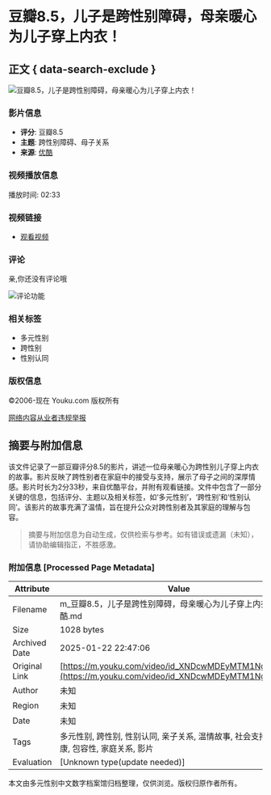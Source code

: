 # 豆瓣8.5，儿子是跨性别障碍，母亲暖心为儿子穿上内衣！

## 正文 { data-search-exclude }


![豆瓣8.5，儿子是跨性别障碍，母亲暖心为儿子穿上内衣！](https://m.ykimg.com/054806015ED9F1790000014E5D081684?x-oss-process=image/resize,w_312/interlace,1/quality,Q_80)

### 影片信息

- **评分**: 豆瓣8.5
- **主题**: 跨性别障碍、母子关系
- **来源**: [优酷](https://www.youku.com/channel/webmovie)

### 视频播放信息

播放时间: 02:33

### 视频链接
- [观看视频](https://v.youku.com/v_show/id_XNDcwMDEyMTM1Ng==.html?scm=20140719.manual.240103.video_XNDcwMDEyMTM1Ng==)

### 评论

亲,你还没有评论哦

![评论功能](https://img.alicdn.com/imgextra/i2/O1CN01lr1KAH1eIQrB1u9ZK_!!6000000003848-2-tps-138-138.png)

### 相关标签

- 多元性别
- 跨性别
- 性别认同

### 版权信息

©2006-现在 Youku.com 版权所有

[网络内容从业者违规举报](https://youkujubao-zx@alibaba-inc.com)
<!-- tcd_original_link https://m.youku.com/video/id_XNDcwMDEyMTM1Ng==.html -->


## 摘要与附加信息

<!-- tcd_abstract -->
该文件记录了一部豆瓣评分8.5的影片，讲述一位母亲暖心为跨性别儿子穿上内衣的故事。影片反映了跨性别者在家庭中的接受与支持，展示了母子之间的深厚情感。影片时长为2分33秒，来自优酷平台，并附有观看链接。文件中包含了一部分关键的信息，包括评分、主题以及相关标签，如‘多元性别’，‘跨性别’和‘性别认同’。该影片的故事充满了温情，旨在提升公众对跨性别者及其家庭的理解与包容。
<!-- tcd_abstract_end -->

> 摘要与附加信息为自动生成，仅供检索与参考。如有错误或遗漏（未知），请协助编辑指正，不胜感激。

### 附加信息 [Processed Page Metadata]

| Attribute       | Value                                  |
|-----------------|----------------------------------------|
| Filename        | m_豆瓣8.5，儿子是跨性别障碍，母亲暖心为儿子穿上内衣！_-_优酷.md                             |
| Size            | 1028 bytes                           |
| Archived Date   | 2025-01-22 22:47:06                             |
| Original Link   | [https://m.youku.com/video/id_XNDcwMDEyMTM1Ng==.html](https://m.youku.com/video/id_XNDcwMDEyMTM1Ng==.html)                       |
| Author          | 未知                               |
| Region          | 未知                               |
| Date            | 未知                                 |
| Tags            | 多元性别, 跨性别, 性别认同, 亲子关系, 温情故事, 社会支持, 心理健康, 包容性, 家庭关系, 影片                                 |
| Evaluation            | [Unknown type(update needed)]                                 |
<!-- tcd_table_end -->

本文由多元性别中文数字档案馆归档整理，仅供浏览。版权归原作者所有。
